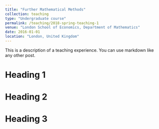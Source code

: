 ```yaml
---
title: "Further Mathematical Methods"
collection: teaching
type: "Undergraduate course"
permalink: /teaching/2018-spring-teaching-1
venue: "London School of Economics, Department of Mathematics"
date: 2016-01-01
location: "London, United Kingdom"
---
```


This is a description of a teaching experience. You can use markdown like any other post.

Heading 1
======

Heading 2
======

Heading 3
======

